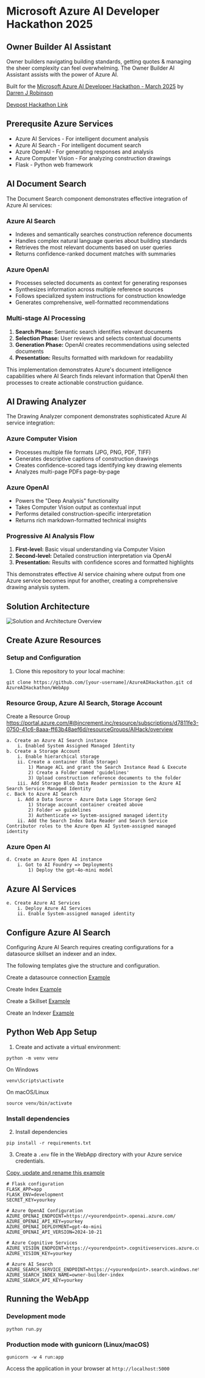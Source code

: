 # Microsoft Azure AI Developer Hackathon 2025

## Owner Builder AI Assistant

Owner builders navigating building standards, getting quotes &amp; managing the sheer complexity can feel overwhelming. The Owner Builder AI Assistant assists with the power of Azure AI.

Built for the [Microsoft Azure AI Developer Hackathon - March 2025](https://azureaidev.devpost.com/) by [Darren J Robinson](https://blog.darrenjrobinson.com)

[Devpost Hackathon Link](https://devpost.com/software/owner-builder-ai-assistant)


## Prerequsite Azure Services

- Azure AI Services - For intelligent document analysis
- Azure AI Search - For intelligent document search
- Azure OpenAI - For generating responses and analysis
- Azure Computer Vision - For analyzing construction drawings
- Flask - Python web framework



## AI Document Search 

The Document Search component demonstrates effective integration of Azure AI services:

### Azure AI Search
- Indexes and semantically searches construction reference documents
- Handles complex natural language queries about building standards
- Retrieves the most relevant documents based on user queries
- Returns confidence-ranked document matches with summaries

### Azure OpenAI
- Processes selected documents as context for generating responses
- Synthesizes information across multiple reference sources
- Follows specialized system instructions for construction knowledge
- Generates comprehensive, well-formatted recommendations

### Multi-stage AI Processing
1. **Search Phase:** Semantic search identifies relevant documents
2. **Selection Phase:** User reviews and selects contextual documents
3. **Generation Phase:** OpenAI creates recommendations using selected documents
4. **Presentation:** Results formatted with markdown for readability

This implementation demonstrates Azure's document intelligence capabilities where AI Search finds relevant information that OpenAI then processes to create actionable construction guidance.

## AI Drawing Analyzer

The Drawing Analyzer component demonstrates sophisticated Azure AI service integration:

### Azure Computer Vision
- Processes multiple file formats (JPG, PNG, PDF, TIFF)
- Generates descriptive captions of construction drawings
- Creates confidence-scored tags identifying key drawing elements
- Analyzes multi-page PDFs page-by-page

### Azure OpenAI
- Powers the "Deep Analysis" functionality
- Takes Computer Vision output as contextual input
- Performs detailed construction-specific interpretation
- Returns rich markdown-formatted technical insights

### Progressive AI Analysis Flow
1. **First-level:** Basic visual understanding via Computer Vision
2. **Second-level:** Detailed construction interpretation via OpenAI
3. **Presentation:** Results with confidence scores and formatted highlights

This demonstrates effective AI service chaining where output from one Azure service becomes input for another, creating a comprehensive drawing analysis system.


## Solution Architecture

![Solution and Architecture Overview](./Owner%20Builder%20AI%20Assistant%20Arch.png)


## Create Azure Resources

### Setup and Configuration

1. Clone this repository to your local machine:

```
git clone https://github.com/[your-username]/AzureAIHackathon.git cd AzureAIHackathon/WebApp
```

### Resource Group, Azure AI Search, Storage Account

Create a Resource Group https://portal.azure.com/#@increment.inc/resource/subscriptions/d7811fe3-0750-41c6-8aaa-ff63b48aef6d/resourceGroups/AIHack/overview 

	a. Create an Azure AI Search instance
		i. Enabled System Assigned Managed Identity
	b. Create a Storage Account
		i. Enable hierarchical storage 
		ii. Create a container (Blob Storage)
			1) Manage ACL and grant the Search Instance Read & Execute
			2) Create a Folder named 'guidelines'
            3) Upload construction reference documents to the folder
		iii. Add Storage Blob Data Reader permission to the Azure AI Search Service Managed Identity	
	c. Back to Azure AI Search
		i. Add a Data Source - Azure Data Lage Storage Gen2
			1) Storage account container created above
			2) Folder => guidelines
			3) Authenticate => System-assigned managed identity
		ii. Add the Search Index Data Reader and Search Service Contributor roles to the Azure Open AI System-assigned managed identity


### Azure Open AI

	d. Create an Azure Open AI instance
		i. Got to AI Foundry => Deployments
			1) Deploy the gpt-4o-mini model

## Azure AI Services

	e. Create Azure AI Services 
		i. Deploy Azure AI Services
        ii. Enable System-assigned managed identity

## Configure Azure AI Search

Configuring Azure AI Search requires creating configurations for a datasource skillset an indexer and an index. 

The following templates give the structure and configuration.

Create a datasource connection 
[Example](./Azure%20AI%20Search/owner-builder-datasource.json)

Create Index 
[Example](./Azure%20AI%20Search/owner-builder-index.json)

Create a Skillset
[Example](./Azure%20AI%20Search/owner-builder-skillset.json)

Create an Indexer
[Example](./Azure%20AI%20Search/owner-builder-indexer.json)

## Python Web App Setup

1. Create and activate a virtual environment:

```
python -m venv venv
```

On Windows
```
venv\Scripts\activate
```

On macOS/Linux
```
source venv/bin/activate
```

### Install dependencies

2. Install dependencies

```
pip install -r requirements.txt
```

3. Create a `.env` file in the WebApp directory with your Azure service credentials.

[Copy, update and rename this example](./WebApp/example%20env.txt)

```
# Flask configuration
FLASK_APP=app
FLASK_ENV=development
SECRET_KEY=yourkey

# Azure OpenAI Configuration
AZURE_OPENAI_ENDPOINT=https://<yourendpoint>.openai.azure.com/
AZURE_OPENAI_API_KEY=yourkey
AZURE_OPENAI_DEPLOYMENT=gpt-4o-mini
AZURE_OPENAI_API_VERSION=2024-10-21

# Azure Cognitive Services
AZURE_VISION_ENDPOINT=https://<yourendpoint>.cognitiveservices.azure.com/
AZURE_VISION_KEY=yourkey

# Azure AI Search
AZURE_SEARCH_SERVICE_ENDPOINT=https://<yourendpoint>.search.windows.net
AZURE_SEARCH_INDEX_NAME=owner-builder-index
AZURE_SEARCH_API_KEY=yourkey 

```

## Running the WebApp

### Development mode
```
python run.py
```

### Production mode with gunicorn (Linux/macOS)
```
gunicorn -w 4 run:app
```
Access the application in your browser at `http://localhost:5000`